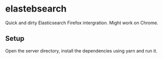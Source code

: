 # elastebsearch

Quick and dirty Elasticsearch Firefox intergration. Might work on Chrome.

## Setup

Open the server directory, install the dependencies using yarn and run it.
